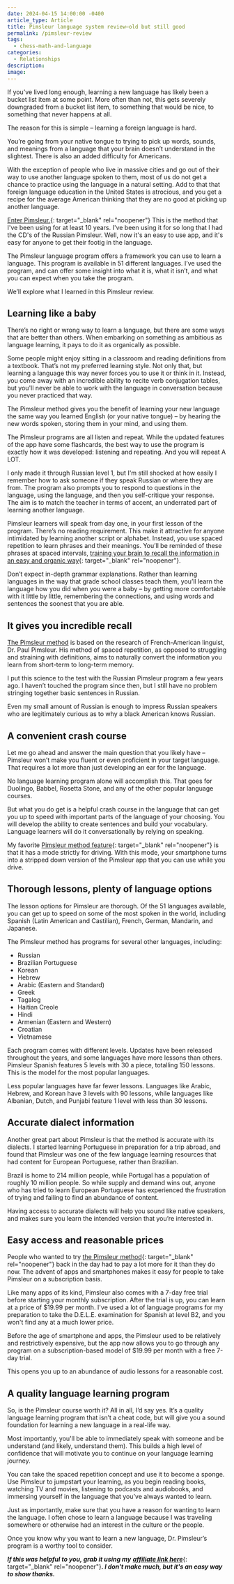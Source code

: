 ```yaml
---
date: 2024-04-15 14:00:00 -0400
article_type: Article
title: Pimsleur language system review—old but still good
permalink: /pimsleur-review
tags:
  - chess-math-and-language
categories:
  - Relationships
description:
image:
---
```

If you’ve lived long enough, learning a new language has likely been a bucket list item at some point. More often than not, this gets severely downgraded from a bucket list item, to something that would be nice, to something that never happens at all.

The reason for this is simple – learning a foreign language is hard.

You’re going from your native tongue to trying to pick up words, sounds, and meanings from a language that your brain doesn’t understand in the slightest. There is also an added difficulty for Americans.

With the exception of people who live in massive cities and go out of their way to use another language spoken to them, most of us do not get a chance to practice using the language in a natural setting. Add to that that foreign language education in the United States is atrocious, and you get a recipe for the average American thinking that they are no good at picking up another language.

[Enter Pimsleur.](https://imp.i271380.net/c/2316453/812637/11472){: target="_blank" rel="noopener"} This is the method that I've been using for at least 10 years. I've been using it for so long that I had the CD's of the Russian Pimsleur. Well, now it's an easy to use app, and it's easy for anyone to get their footig in the language.

The Pimsleur language program offers a framework you can use to learn a language. This program is available in 51 different languages. I’ve used the program, and can offer some insight into what it is, what it isn’t, and what you can expect when you take the program.

We’ll explore what I learned in this Pimsleur review.

## Learning like a baby

There’s no right or wrong way to learn a language, but there are some ways that are better than others. When embarking on something as ambitious as language learning, it pays to do it as organically as possible.

Some people might enjoy sitting in a classroom and reading definitions from a textbook. That’s not my preferred learning style. Not only that, but learning a language this way never forces you to use it or think in it. Instead, you come away with an incredible ability to recite verb conjugation tables, but you'll never be able to work with the language in conversation because you never practiced that way.

The Pimsleur method gives you the benefit of learning your new language the same way you learned English (or your native tongue) – by hearing the new words spoken, storing them in your mind, and using them.

The Pimsleur programs are all listen and repeat. While the updated features of the app have some flashcards, the best way to use the program is exactly how it was developed: listening and repeating. And you will repeat A LOT.

I only made it through Russian level 1, but I'm still shocked at how easily I remember how to ask someone if they speak Russian or where they are from.  The program also prompts you to respond to questions in the language, using the language, and then you self-critique your response. The aim is to match the teacher in terms of accent, an underrated part of learning another language.

Pimsleur learners will speak from day one, in your first lesson of the program. There’s no reading requirement. This make it attractive for anyone intimidated by learning another script or alphabet. Instead, you use spaced repetition to learn phrases and their meanings. You’ll be reminded of these phrases at spaced intervals, [training your brain to recall the information in an easy and organic way](https://www.kpu.ca/sites/default/files/Learning%20Centres/Think_SpacedRepetition_LA.pdf){: target="_blank" rel="noopener"}.

Don’t expect in-depth grammar explanations. Rather than learning languages in the way that grade school classes teach them, you’ll learn the language how you did when you were a baby – by getting more comfortable with it little by little, remembering the connections, and using words and sentences the soonest that you are able.

## It gives you incredible recall

[The Pimsleur method](https://imp.i271380.net/c/2316453/812637/11472) is based on the research of French-American linguist, Dr. Paul Pimsleur. His method of spaced repetition, as opposed to struggling and straining with definitions, aims to naturally convert the information you learn from short-term to long-term memory.

I put this science to the test with the Russian Pimsleur program a few years ago. I haven’t touched the program since then, but I still have no problem stringing together basic sentences in Russian.

Even my small amount of Russian is enough to impress Russian speakers who are legitimately curious as to why a black American knows Russian.

## A convenient crash course

Let me go ahead and answer the main question that you likely have – Pimsleur won’t make you fluent or even proficient in your target language. That requires a lot more than just developing an ear for the language.

No language learning program alone will accomplish this. That goes for Duolingo, Babbel, Rosetta Stone, and any of the other popular language courses.

But what you do get is a helpful crash course in the language that can get you up to speed with important parts of the language of your choosing. You will develop the ability to create sentences and build your vocabulary. Language learners will do it conversationally by relying on speaking.

My favorite [Pimsleur method feature](https://imp.i271380.net/c/2316453/812637/11472){: target="_blank" rel="noopener"} is that it has a mode strictly for driving. With this mode, your smartphone turns into a stripped down version of the Pimsleur app that you can use while you drive.

## Thorough lessons, plenty of language options

The lesson options for Pimsleur are thorough. Of the 51 languages available, you can get up to speed on some of the most spoken in the world, including Spanish (Latin American and Castilian), French, German, Mandarin, and Japanese.

The Pimsleur method has programs for several other languages, including:

* Russian
* Brazilian Portuguese
* Korean
* Hebrew
* Arabic (Eastern and Standard)
* Greek
* Tagalog
* Haitian Creole
* Hindi
* Armenian (Eastern and Western)
* Croatian
* Vietnamese

Each program comes with different levels. Updates have been released throughout the years, and some languages have more lessons than others. Pimsleur Spanish features 5 levels with 30 a piece, totalling 150 lessons. This is the model for the most popular languages.

Less popular languages have far fewer lessons. Languages like Arabic, Hebrew, and Korean have 3 levels with 90 lessons, while languages like Albanian, Dutch, and Punjabi feature 1 level with less than 30 lessons.

## Accurate dialect information

Another great part about Pimsleur is that the method is accurate with its dialects. I started learning Portuguese in preparation for a trip abroad, and found that Pimsleur was one of the few language learning resources that had content for European Portuguese, rather than Brazilian.

Brazil is home to 214 million people, while Portugal has a population of roughly 10 million people. So while supply and demand wins out, anyone who has tried to learn European Portuguese has experienced the frustration of trying and failing to find an abundance of content.

Having access to accurate dialects will help you sound like native speakers, and makes sure you learn the intended version that you’re interested in.

## Easy access and reasonable prices

People who wanted to try [the Pimsleur method](https://imp.i271380.net/c/2316453/812637/11472){: target="_blank" rel="noopener"} back in the day had to pay a lot more for it than they do now. The advent of apps and smartphones makes it easy for people to take Pimsleur on a subscription basis.

Like many apps of its kind, Pimsleur also comes with a 7-day free trial before starting your monthly subscription. After the trial is up, you can learn at a price of $19.99 per month. I've used a lot of language programs for my preparation to take the D.E.L.E. examination for Spanish at level B2, and you won't find any at a much lower price.

Before the age of smartphone and apps, the Pimsleur used to be relatively and restrictively expensive, but the app now allows you to go through any program on a subscription-based model of $19.99 per month with a free 7-day trial.

This opens you up to an abundance of audio lessons for a reasonable cost.

## A quality language learning program

So, is the Pimsleur course worth it? All in all, I’d say yes. It’s a quality language learning program that isn’t a cheat code, but will give you a sound foundation for learning a new language in a real-life way.

Most importantly, you'll be able to immediately speak with someone and be understand (and likely, understand them). This builds a high level of confidence that will motivate you to continue on your language learning journey.

You can take the spaced repetition concept and use it to become a sponge. Use Pimsleur to jumpstart your learning, as you begin reading books, watching TV and movies, listening to podcasts and audiobooks, and immersing yourself in the language that you’ve always wanted to learn.

Just as importantly, make sure that you have a reason for wanting to learn the language. I often chose to learn a language because I was traveling somewhere or otherwise had an interest in the culture or the people.

Once you know why you want to learn a new language, Dr. Pimsleur’s program is a worthy tool to consider.

***If this was helpful to you, grab it using my*** [***affiliate link here***](https://imp.i271380.net/c/2316453/812637/11472){: target="_blank" rel="noopener"}***. I don't make much, but it's an easy way to show thanks.***